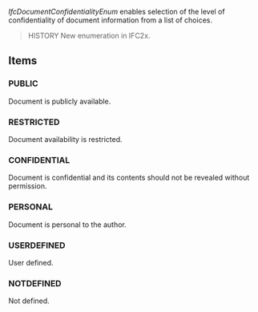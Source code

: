 _IfcDocumentConfidentialityEnum_ enables selection of the level of confidentiality of document information from a list of choices.

<!-- end of short definition -->


> HISTORY New enumeration in IFC2x.

## Items

### PUBLIC
Document is publicly available.

### RESTRICTED
Document availability is restricted.

### CONFIDENTIAL
Document is confidential and its contents should not be revealed without permission.

### PERSONAL
Document is personal to the author.

### USERDEFINED
User defined.

### NOTDEFINED
Not defined.
